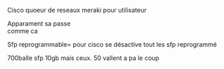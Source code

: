   
Cisco quoeur de reseaux meraki pour utilisateur  
  
Apparament sa passe  
comme ca
  
Sfp reprogrammable= pour cisco se désactive tout les sfp reprogrammé  
  
700balle sfp 10gb mais ceux. 50 vallent a pa le coup